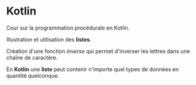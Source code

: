# Kotlin

Cour sur la programmation procédurale en Kotlin.

Illustration et utilisation des __listes__.

Création d'une fonction _inverse_ qui permet d'inverser les lettres dans une chaîne de caractère.

En __Kotlin__ une __liste__ peut contenir n'importe quel types de données en quantité quelconque.